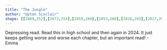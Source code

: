 ```yaml
---
title: "The Jungle"
author: "Upton Sinclair"
shape: [[2889,252],[2873,254],[2859,260],[2853,268],[2828,293],[2827,296],[2828,300],[2831,303],[2849,306],[2855,312],[2857,322],[2857,373],[2855,392],[2856,459],[2854,551],[2854,600],[2856,615],[2854,682],[2856,688],[2862,691],[2900,688],[2906,685],[2909,678],[2908,646],[2910,635],[2910,617],[2908,603],[2908,578],[2910,521],[2909,455],[2912,437],[2912,260],[2908,254],[2896,252]]
---
```

Depressing read.  Read this in high school and then again in 2024. It just keeps getting worse and worse each chapter, but an important read! - Emma
